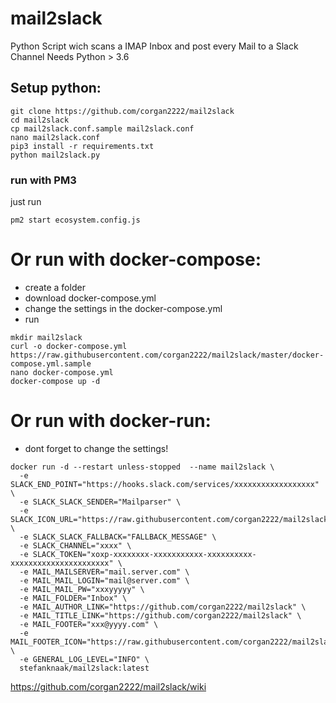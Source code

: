 # mail2slack
Python Script wich scans a IMAP Inbox and post every Mail to a Slack Channel
Needs Python > 3.6

## Setup python: 

```shell
git clone https://github.com/corgan2222/mail2slack
cd mail2slack
cp mail2slack.conf.sample mail2slack.conf
nano mail2slack.conf 
pip3 install -r requirements.txt
python mail2slack.py
```

### run with PM3

just run 
```shell
pm2 start ecosystem.config.js 
```

# Or run with docker-compose: 

- create a folder
- download docker-compose.yml
- change the settings in the docker-compose.yml
- run

```shell
mkdir mail2slack
curl -o docker-compose.yml https://raw.githubusercontent.com/corgan2222/mail2slack/master/docker-compose.yml.sample
nano docker-compose.yml
docker-compose up -d
```

# Or run with docker-run: 

- dont forget to change the settings!

```shell
docker run -d --restart unless-stopped  --name mail2slack \
  -e SLACK_END_POINT="https://hooks.slack.com/services/xxxxxxxxxxxxxxxxxx" \
  -e SLACK_SLACK_SENDER="Mailparser" \
  -e SLACK_ICON_URL="https://raw.githubusercontent.com/corgan2222/mail2slack/master/docs/logo.png" \
  -e SLACK_SLACK_FALLBACK="FALLBACK_MESSAGE" \
  -e SLACK_CHANNEL="xxxx" \
  -e SLACK_TOKEN="xoxp-xxxxxxxx-xxxxxxxxxxx-xxxxxxxxxx-xxxxxxxxxxxxxxxxxxxxxx" \
  -e MAIL_MAILSERVER="mail.server.com" \
  -e MAIL_MAIL_LOGIN="mail@server.com" \
  -e MAIL_MAIL_PW="xxxyyyyy" \
  -e MAIL_FOLDER="Inbox" \
  -e MAIL_AUTHOR_LINK="https://github.com/corgan2222/mail2slack" \
  -e MAIL_TITLE_LINK="https://github.com/corgan2222/mail2slack" \
  -e MAIL_FOOTER="xxx@yyyy.com" \
  -e MAIL_FOOTER_ICON="https://raw.githubusercontent.com/corgan2222/mail2slack/master/docs/logo.png" \
  -e GENERAL_LOG_LEVEL="INFO" \
  stefanknaak/mail2slack:latest
```

https://github.com/corgan2222/mail2slack/wiki
